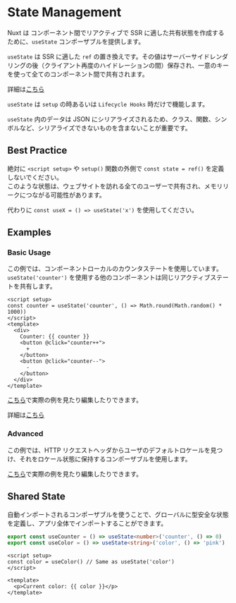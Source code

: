 # State Management
Nuxt は コンポーネント間でリアクティブで SSR に適した共有状態を作成するために、`useState` コンポーザブルを提供します。

`useState` は SSR に適した `ref` の置き換えです。その値はサーバーサイドレンダリングの後（クライアント再度のハイドレーションの間）保存され、一意のキーを使って全てのコンポーネント間で共有されます。

詳細は[こちら](https://nuxt.com/docs/api/composables/use-state)

`useState` は `setup` の時あるいは `Lifecycle Hooks` 時だけで機能します。

`useState` 内のデータは JSON にシリアライズされるため、クラス、関数、シンボルなど、シリアライズできないものを含まないことが重要です。

## Best Practice
絶対に `<script setup>` や `setup()` 関数の外側で `const state = ref()` を定義しないでください。  
このような状態は、ウェブサイトを訪れる全てのユーザーで共有され、メモリリークにつながる可能性があります。

代わりに `const useX = () => useState('x')` を使用してください。

## Examples
### Basic Usage
この例では、コンポーネントローカルのカウンタステートを使用しています。`useState('counter')` を使用する他のコンポーネントは同じリアクティブステートを共有します。
```Vue
<script setup>
const counter = useState('counter', () => Math.round(Math.random() * 1000))
</script>
<template>
  <div>
    Counter: {{ counter }}
    <button @click="counter++">
      +
    </button>
    <button @click="counter--">
      -
    </button>
  </div>
</template>
```

[こちら](https://nuxt.com/docs/examples/composables/use-state)で実際の例を見たり編集したりできます。

詳細は[こちら](https://nuxt.com/docs/api/composables/use-state)

### Advanced
この例では、HTTP リクエストヘッダからユーザのデフォルトロケールを見つけ、それをロケール状態に保持するコンポーザブルを使用します。

[こちら](https://nuxt.com/docs/examples/other/locale)で実際の例を見たり編集したりできます。

## Shared State
自動インポートされるコンポーザブルを使うことで、グローバルに型安全な状態を定義し、アプリ全体でインポートすることができます。
```ts
export const useCounter = () => useState<number>('counter', () => 0)
export const useColor = () => useState<string>('color', () => 'pink')
```
```Vue
<script setup>
const color = useColor() // Same as useState('color')
</script>

<template>
  <p>Current color: {{ color }}</p>
</template>
```